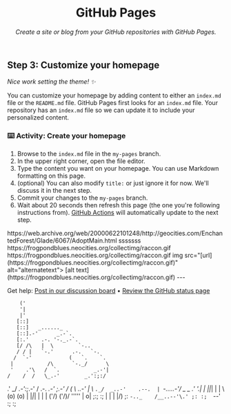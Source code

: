 <header>

<!--
  <<< Author notes: Course header >>>
  Include a 1280×640 image, course title in sentence case, and a concise description in emphasis.
  In your repository settings: enable template repository, add your 1280×640 social image, auto delete head branches.
  Add your open source license, GitHub uses MIT license.
-->

# GitHub Pages

_Create a site or blog from your GitHub repositories with GitHub Pages._

</header>

<!--
  <<< Author notes: Step 3 >>>
  Start this step by acknowledging the previous step.
  Define terms and link to docs.github.com.
  Historic note: previous version checked the homepage content was not empty.
-->

## Step 3: Customize your homepage

_Nice work setting the theme! :sparkles:_

You can customize your homepage by adding content to either an `index.md` file or the `README.md` file. GitHub Pages first looks for an `index.md` file. Your repository has an `index.md` file so we can update it to include your personalized content.

### :keyboard: Activity: Create your homepage

1. Browse to the `index.md` file in the `my-pages` branch.
1. In the upper right corner, open the file editor.
1. Type the content you want on your homepage. You can use Markdown formatting on this page.
1. (optional) You can also modify `title:` or just ignore it for now. We'll discuss it in the next step.
1. Commit your changes to the `my-pages` branch.
1. Wait about 20 seconds then refresh this page (the one you're following instructions from). [GitHub Actions](https://docs.github.com/en/actions) will automatically update to the next step.

<footer>
https://web.archive.org/web/20000622101248/http://geocities.com/EnchantedForest/Glade/6067/AdoptMain.html
<!--
  <<< Author notes: Footer >>>
  Add a link to get support, GitHub status page, code of conduct, license link.
-->
sssssss
https://frogpondblues.neocities.org/collectimg/raccon.gif
</image>https://frogpondblues.neocities.org/collectimg/raccon.gif<image>
img src="[url](https://frogpondblues.neocities.org/collectimg/raccon.gif)" alt="alternatetext">
[alt text](https://frogpondblues.neocities.org/collectimg/raccon.gif)
---

Get help: [Post in our discussion board](https://github.com/orgs/skills/discussions/categories/github-pages) &bull; [Review the GitHub status page](https://www.githubstatus.com/)


    
        ('
        '|
        |'
       [::]
       [::]   _......_
       [::].-'      _.-`.
       [:.'    .-. '-._.-`.
       [/ /\   |  \        `-..
       / / |   `-.'      .-.   `-.
      /  `-'            (   `.    `.
     |           /\      `-._/      \
     '    .'\   /  `.           _.-'|
    /    /  /   \_.-'        _.':;:/
  .'     \_/             _.-':;_.-'
 /   .-.             _.-' \;.-'
/   (   \       _..-'     |
\    `._/  _..-'    .--.  |
 `-.....-'/  _ _  .'    '.|
          | |_|_| |      | \  (o)
     (o)  | |_|_| |      | | (\'/)
    (\'/)/  ''''' |     o|  \;:;
     :;  |        |      |  |/)
      ;: `-.._    /__..--'\.' ;:
          :;  `--' :;   :;

</footer>
